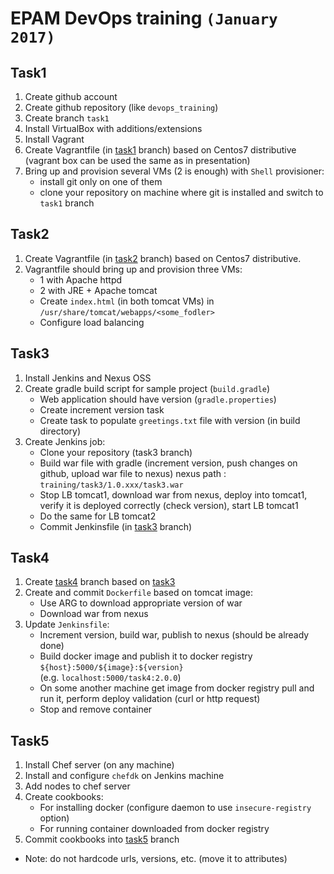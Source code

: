 # EPAM DevOps training `(January 2017)`

## Task1
1. Create github account
2. Create github repository (like `devops_training`)
3. Create branch `task1`
4. Install VirtualBox with additions/extensions
5. Install Vagrant
6. Create Vagrantfile (in [task1](https://github.com/JugosD/devops_training/tree/task1) branch) based on Centos7 distributive (vagrant box can be used the same as in presentation)
7. Bring up and provision several VMs (2 is enough) with `Shell` provisioner:
	- install git only on one of them
	- clone your repository on machine where git is installed and switch to `task1` branch

## Task2
1. Create Vagrantfile (in [task2](https://github.com/JugosD/devops_training/tree/task2) branch) based on Centos7 distributive.
2. Vagrantfile should bring up and provision three VMs:
	- 1 with Apache httpd
	- 2 with JRE + Apache tomcat
	- Create `index.html` (in both tomcat VMs) in `/usr/share/tomcat/webapps/<some_fodler>`
	- Configure load balancing

## Task3
1. Install Jenkins and Nexus OSS
2. Create gradle build script for sample project (`build.gradle`)
	- Web application should have version (`gradle.properties`)
	- Create increment version task
	- Create task to populate `greetings.txt` file with version (in build directory)
3. Create Jenkins job:
	- Clone your repository (task3 branch)
	- Build war file with gradle (increment version,
	push changes on github, upload war file to nexus) nexus path :
	`training/task3/1.0.xxx/task3.war`
	- Stop LB tomcat1, download war from nexus, deploy into tomcat1,
	verify it is deployed correctly (check version), start LB tomcat1
	- Do the same for LB tomcat2
	- Commit Jenkinsfile (in [task3](https://github.com/JugosD/devops_training/tree/task3) branch)

## Task4
1. Create [task4](http://github.com/JugosD/devops_training/tree/task4) branch based on [task3](https://github.com/JugosD/devops_training/tree/task3)
2. Create and commit `Dockerfile` based on tomcat image:
	- Use ARG to download appropriate version of war
	- Download war from nexus
3. Update `Jenkinsfile`:
	- Increment version, build war, publish to nexus (should be already done)
	- Build docker image and publish it to docker registry `${host}:5000/${image}:${version}`  
	(e.g. `localhost:5000/task4:2.0.0`)
	- On some another machine get image from docker registry pull and run it, perform deploy validation (curl or http request)
	- Stop and remove container

## Task5
1. Install Chef server (on any machine)
2. Install and configure `chefdk` on Jenkins machine
3. Add nodes to chef server
4. Create cookbooks: 
	- For installing docker (configure daemon to use `insecure-registry` option)
	- For running container downloaded from docker registry
5. Commit cookbooks into [task5](http://github.com/JugosD/depops_training/tree/task5) branch
- Note: do not hardcode urls, versions, etc. (move it to attributes)
